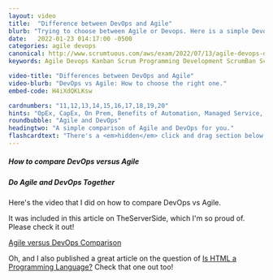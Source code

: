 ```yaml
---
layout: video
title:  "Difference between DevOps and Agile"
blurb: "Trying to choose between Agile or Devops. Here is a simple Devops versus Agile comparison showing the differences."
date:   2022-01-23 014:17:00 -0500
categories: agile devops
canonical: http://www.scrumtuous.com/aws/exam/2022/07/13/agile-devops-differences-similarities-comparison.html
keywords: Agile Devops Kanban Scrum Programming Development ScrumBan ScrumBut

video-title: "Differences between DevOps and Agile"
video-blurb: "DevOps vs Agile: How to choose the right one."
embed-code: H4iXdQKLKsw

cardnumbers: "11,12,13,14,15,16,17,18,19,20"
hints: "OpEx, CapEx, On Prem, Benefits of Automation, Managed Service, Design for Failure, Monolithic architectures, Parallel Computing, RDS, ECS, EKS, DynamoDB"
roundbubble: "Agile and DevOps"
headingtwo: "A simple comparison of Agile and DevOps for you."
flashcardtext: "There's a <em>hidden</em> click and drag section below for hints."
---
```



<div class="card mt-5">
  <div class="card-header">
    <h5>How to compare DevOps versus Agile</h5>
  </div>
  <div class="card-body">
    <h5 class="card-title">Do Agile and DevOps Together</h5>


Here's the video that I did on how to compare DevOps vs Agile.  
    
It was included in this article on TheServerSide, which I'm so proud of. Please check it out!
   
    
<a href="https://www.theserverside.com/blog/Coffee-Talk-Java-News-Stories-and-Opinions/Agile-vs-DevOps-differences-similarities-compare-deployment-culture-silos">Agile versus DevOps Comparison</a>

Oh, and I also published a great article on the question of <a href="https://www.theserverside.com/feature/Is-HTML-a-programming-language">Is HTML a Programming Language?</a> Check that one out too!

  </div>
</div>







